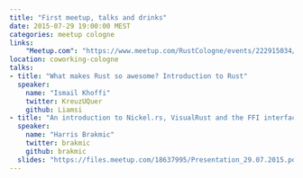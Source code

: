 ```yaml
---
title: "First meetup, talks and drinks"
date: 2015-07-29 19:00:00 MEST
categories: meetup cologne
links:
    "Meetup.com": "https://www.meetup.com/RustCologne/events/222915034/"
location: coworking-cologne
talks:
- title: "What makes Rust so awesome? Introduction to Rust"
  speaker:
    name: "Ismail Khoffi"
    twitter: KreuzUQuer
    github: Liamsi
- title: "An introduction to Nickel.rs, VisualRust and the FFI interface"
  speaker:
    name: "Harris Brakmic"
    twitter: brakmic
    github: brakmic
  slides: "https://files.meetup.com/18637995/Presentation_29.07.2015.pdf"
---
```


